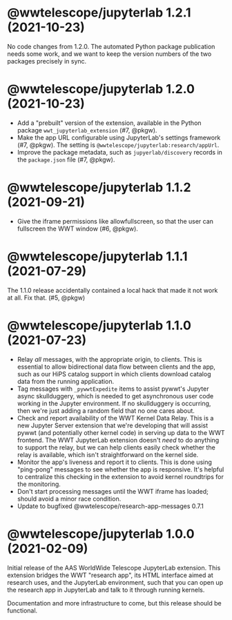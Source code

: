 # @wwtelescope/jupyterlab 1.2.1 (2021-10-23)

No code changes from 1.2.0. The automated Python package publication needs some
work, and we want to keep the version numbers of the two packages precisely in
sync.


# @wwtelescope/jupyterlab 1.2.0 (2021-10-23)

- Add a "prebuilt" version of the extension, available in the Python package
  `wwt_jupyterlab_extension` (#7, @pkgw).
- Make the app URL configurable using JupyterLab's settings framework (#7,
  @pkgw). The setting is `@wwtelescope/jupyterlab:research/appUrl`.
- Improve the package metadata, such as `jupyerlab/discovery` records in
  the `package.json` file (#7, @pkgw).


# @wwtelescope/jupyterlab 1.1.2 (2021-09-21)

- Give the iframe permissions like allowfullscreen, so that the user can
  fullscreen the WWT window (#6, @pkgw).


# @wwtelescope/jupyterlab 1.1.1 (2021-07-29)

The 1.1.0 release accidentally contained a local hack that made it not work at
all. Fix that. (#5, @pkgw)


# @wwtelescope/jupyterlab 1.1.0 (2021-07-23)

- Relay *all* messages, with the appropriate origin, to clients. This is
  essential to allow bidirectional data flow between clients and the app, such
  as our HiPS catalog support in which clients download catalog data from the
  running application.
- Tag messages with `_pywwtExpedite` items to assist pywwt's Jupyter async
  skullduggery, which is needed to get asynchronous user code working in the
  Jupyter environment. If no skullduggery is occurring, then we're just adding a
  random field that no one cares about.
- Check and report availability of the WWT Kernel Data Relay. This is a new
  Jupyter Server extension that we're developing that will assist pywwt (and
  potentially other kernel code) in serving up data to the WWT frontend. The WWT
  JupyterLab extension doesn't *need* to do anything to support the relay, but
  we can help clients easily check whether the relay is available, which isn't
  straightforward on the kernel side.
- Monitor the app's liveness and report it to clients. This is done using
  "ping-pong" messages to see whether the app is responsive. It's helpful to
  centralize this checking in the extension to avoid kernel roundtrips for the
  monitoring.
- Don't start processing messages until the WWT iframe has loaded; should avoid
  a minor race condition.
- Update to bugfixed @wwtelescope/research-app-messages 0.7.1


# @wwtelescope/jupyterlab 1.0.0 (2021-02-09)

Initial release of the AAS WorldWide Telescope JupyterLab extension. This
extension bridges the WWT "research app", its HTML interface aimed at research
uses, and the JupyterLab environment, such that you can open up the research app
in JupyterLab and talk to it through running kernels.

Documentation and more infrastructure to come, but this release should be
functional.
